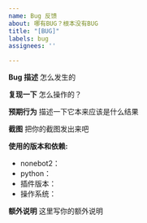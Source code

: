 ```yaml
---
name: Bug 反馈
about: 哪有BUG？根本没有BUG
title: "[BUG]"
labels: bug
assignees: ''

---
```


**Bug 描述**
怎么发生的

**复现一下**
怎么操作的？

**预期行为**
描述一下它本来应该是什么结果

**截图**
把你的截图发出来吧

**使用的版本和依赖:**
 - nonebot2：
 - python：
 - 插件版本：
 - 操作系统：

**额外说明**
这里写你的额外说明
